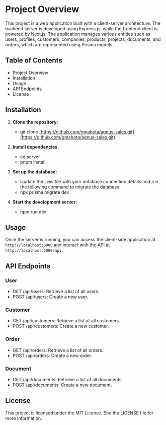 # Project Overview

This project is a web application built with a client-server architecture. The backend server is developed using Express.js, while the frontend client is powered by Next.js. The application manages various entities such as users, profiles, customers, companies, products, projects, documents, and orders, which are represented using Prisma models.

## Table of Contents

- Project Overview
- Installation
- Usage
- API Endpoints
- License

## Installation

1. **Clone the repository:**
   - git clone [https://github.com/gmahota/agnus-sales.git](https://github.com/gmahota/agnus-sales.git)

2. **Install dependencies:**
   - cd server
   - pnpm install

3. **Set up the database:**
   - Update the `.env` file with your database connection details and run the following command to migrate the database:
   - npx prisma migrate dev

4. **Start the development server:**
   - npm run dev

## Usage

Once the server is running, you can access the client-side application at `http://localhost:3000` and interact with the API at `http://localhost:5000/api`.

## API Endpoints

### User
- GET /api/users: Retrieve a list of all users.
- POST /api/users: Create a new user.

### Customer
- GET /api/customers: Retrieve a list of all customers.
- POST /api/customers: Create a new customer.

### Order
- GET /api/orders: Retrieve a list of all orders.
- POST /api/orders: Create a new order.

### Document
- GET /api/documents: Retrieve a list of all documents.
- POST /api/documents: Create a new document.

## License

This project is licensed under the MIT License. See the LICENSE file for more information.
